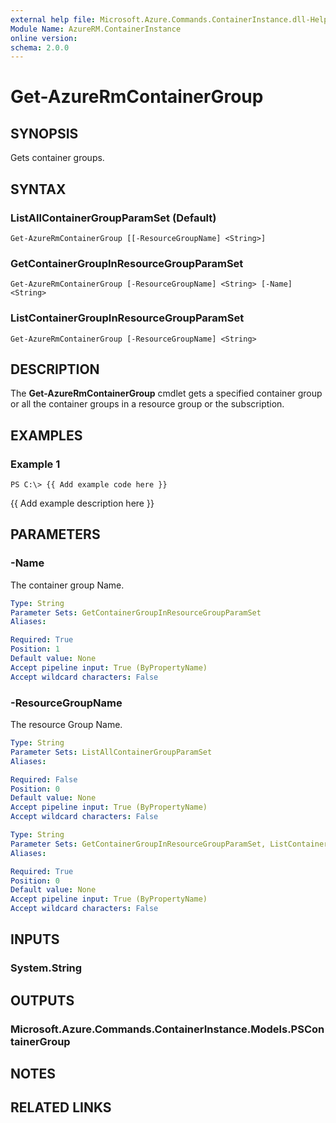 ```yaml
---
external help file: Microsoft.Azure.Commands.ContainerInstance.dll-Help.xml
Module Name: AzureRM.ContainerInstance
online version: 
schema: 2.0.0
---
```


# Get-AzureRmContainerGroup

## SYNOPSIS
Gets container groups.

## SYNTAX

### ListAllContainerGroupParamSet (Default)
```
Get-AzureRmContainerGroup [[-ResourceGroupName] <String>]
```

### GetContainerGroupInResourceGroupParamSet
```
Get-AzureRmContainerGroup [-ResourceGroupName] <String> [-Name] <String>
```

### ListContainerGroupInResourceGroupParamSet
```
Get-AzureRmContainerGroup [-ResourceGroupName] <String>
```

## DESCRIPTION
The **Get-AzureRmContainerGroup** cmdlet gets a specified container group or all the container groups in a resource group or the subscription.

## EXAMPLES

### Example 1
```
PS C:\> {{ Add example code here }}
```

{{ Add example description here }}

## PARAMETERS

### -Name
The container group Name.

```yaml
Type: String
Parameter Sets: GetContainerGroupInResourceGroupParamSet
Aliases: 

Required: True
Position: 1
Default value: None
Accept pipeline input: True (ByPropertyName)
Accept wildcard characters: False
```

### -ResourceGroupName
The resource Group Name.

```yaml
Type: String
Parameter Sets: ListAllContainerGroupParamSet
Aliases: 

Required: False
Position: 0
Default value: None
Accept pipeline input: True (ByPropertyName)
Accept wildcard characters: False
```

```yaml
Type: String
Parameter Sets: GetContainerGroupInResourceGroupParamSet, ListContainerGroupInResourceGroupParamSet
Aliases: 

Required: True
Position: 0
Default value: None
Accept pipeline input: True (ByPropertyName)
Accept wildcard characters: False
```

## INPUTS

### System.String


## OUTPUTS

### Microsoft.Azure.Commands.ContainerInstance.Models.PSContainerGroup


## NOTES

## RELATED LINKS

